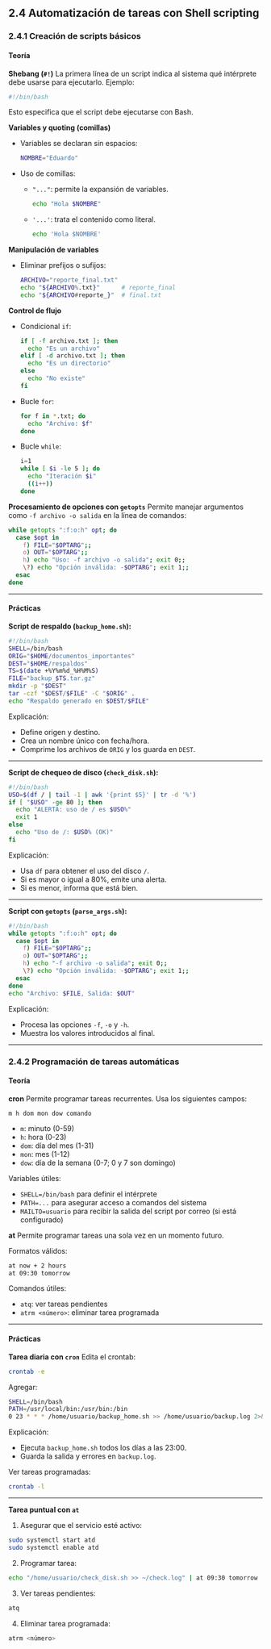 ## 2.4 Automatización de tareas con Shell scripting

### 2.4.1 Creación de scripts básicos

#### Teoría

**Shebang (`#!`)**
La primera línea de un script indica al sistema qué intérprete debe usarse para ejecutarlo.
Ejemplo:

```bash
#!/bin/bash
```

Esto especifica que el script debe ejecutarse con Bash.

**Variables y quoting (comillas)**

* Variables se declaran sin espacios:

  ```bash
  NOMBRE="Eduardo"
  ```
* Uso de comillas:

  * `"..."`: permite la expansión de variables.

    ```bash
    echo "Hola $NOMBRE"
    ```
  * `'...'`: trata el contenido como literal.

    ```bash
    echo 'Hola $NOMBRE'
    ```

**Manipulación de variables**

* Eliminar prefijos o sufijos:

  ```bash
  ARCHIVO="reporte_final.txt"
  echo "${ARCHIVO%.txt}"      # reporte_final
  echo "${ARCHIVO#reporte_}"  # final.txt
  ```

**Control de flujo**

* Condicional `if`:

  ```bash
  if [ -f archivo.txt ]; then
    echo "Es un archivo"
  elif [ -d archivo.txt ]; then
    echo "Es un directorio"
  else
    echo "No existe"
  fi
  ```

* Bucle `for`:

  ```bash
  for f in *.txt; do
    echo "Archivo: $f"
  done
  ```

* Bucle `while`:

  ```bash
  i=1
  while [ $i -le 5 ]; do
    echo "Iteración $i"
    ((i++))
  done
  ```

**Procesamiento de opciones con `getopts`**
Permite manejar argumentos como `-f archivo -o salida` en la línea de comandos:

```bash
while getopts ":f:o:h" opt; do
  case $opt in
    f) FILE="$OPTARG";;
    o) OUT="$OPTARG";;
    h) echo "Uso: -f archivo -o salida"; exit 0;;
    \?) echo "Opción inválida: -$OPTARG"; exit 1;;
  esac
done
```

---

#### Prácticas

**Script de respaldo (`backup_home.sh`):**

```bash
#!/bin/bash
SHELL=/bin/bash
ORIG="$HOME/documentos_importantes"
DEST="$HOME/respaldos"
TS=$(date +%Y%m%d_%H%M%S)
FILE="backup_$TS.tar.gz"
mkdir -p "$DEST"
tar -czf "$DEST/$FILE" -C "$ORIG" .
echo "Respaldo generado en $DEST/$FILE"
```

Explicación:

* Define origen y destino.
* Crea un nombre único con fecha/hora.
* Comprime los archivos de `ORIG` y los guarda en `DEST`.

---

**Script de chequeo de disco (`check_disk.sh`):**

```bash
#!/bin/bash
USO=$(df / | tail -1 | awk '{print $5}' | tr -d '%')
if [ "$USO" -ge 80 ]; then
  echo "ALERTA: uso de / es $USO%"
  exit 1
else
  echo "Uso de /: $USO% (OK)"
fi
```

Explicación:

* Usa `df` para obtener el uso del disco `/`.
* Si es mayor o igual a 80%, emite una alerta.
* Si es menor, informa que está bien.

---

**Script con `getopts` (`parse_args.sh`):**

```bash
#!/bin/bash
while getopts ":f:o:h" opt; do
  case $opt in
    f) FILE="$OPTARG";;
    o) OUT="$OPTARG";;
    h) echo "-f archivo -o salida"; exit 0;;
    \?) echo "Opción inválida: -$OPTARG"; exit 1;;
  esac
done
echo "Archivo: $FILE, Salida: $OUT"
```

Explicación:

* Procesa las opciones `-f`, `-o` y `-h`.
* Muestra los valores introducidos al final.

---

### 2.4.2 Programación de tareas automáticas

#### Teoría

**cron**
Permite programar tareas recurrentes. Usa los siguientes campos:

```
m h dom mon dow comando
```

* `m`: minuto (0-59)
* `h`: hora (0-23)
* `dom`: día del mes (1-31)
* `mon`: mes (1-12)
* `dow`: día de la semana (0-7; 0 y 7 son domingo)

Variables útiles:

* `SHELL=/bin/bash` para definir el intérprete
* `PATH=...` para asegurar acceso a comandos del sistema
* `MAILTO=usuario` para recibir la salida del script por correo (si está configurado)

**at**
Permite programar tareas una sola vez en un momento futuro.

Formatos válidos:

```bash
at now + 2 hours
at 09:30 tomorrow
```

Comandos útiles:

* `atq`: ver tareas pendientes
* `atrm <número>`: eliminar tarea programada

---

#### Prácticas

**Tarea diaria con `cron`**
Edita el crontab:

```bash
crontab -e
```

Agregar:

```bash
SHELL=/bin/bash
PATH=/usr/local/bin:/usr/bin:/bin
0 23 * * * /home/usuario/backup_home.sh >> /home/usuario/backup.log 2>&1
```

Explicación:

* Ejecuta `backup_home.sh` todos los días a las 23:00.
* Guarda la salida y errores en `backup.log`.

Ver tareas programadas:

```bash
crontab -l
```

---

**Tarea puntual con `at`**

1. Asegurar que el servicio esté activo:

```bash
sudo systemctl start atd
sudo systemctl enable atd
```

2. Programar tarea:

```bash
echo "/home/usuario/check_disk.sh >> ~/check.log" | at 09:30 tomorrow
```

3. Ver tareas pendientes:

```bash
atq
```

4. Eliminar tarea programada:

```bash
atrm <número>
```


